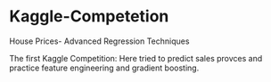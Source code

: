 # Kaggle-Competetion

House Prices- Advanced Regression Techniques 

The first Kaggle Competition: Here tried to predict sales provces and practice feature engineering and gradient boosting.  
